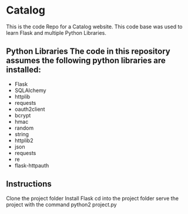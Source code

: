 # Catalog

This is the code Repo for a Catalog website. This code base was used to learn Flask and multiple Python Libraries.

## Python Libraries The code in this repository assumes the following python libraries are installed:
* Flask
* SQLAlchemy
* httplib
* requests
* oauth2client
* bcrypt
* hmac
* random 
* string
* httplib2
* json
* requests
* re
* flask-httpauth

## Instructions
Clone the project folder
Install Flask
cd into the project folder
serve the project with the command python2 project.py
